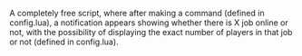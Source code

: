 A completely free script, where after making a command (defined in config.lua), a notification appears showing whether there is X job online or not, with the possibility of displaying the exact number of players in that job or not (defined in config.lua).
